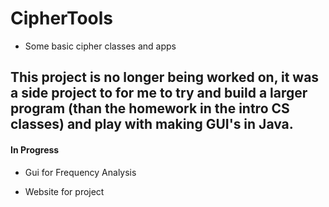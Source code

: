 # CipherTools
* Some basic cipher classes and apps

## This project is no longer being worked on, it was a side project to for me to try and build a larger program (than the homework in the intro CS classes) and play with making GUI's in Java.

#### In Progress
 * Gui for Frequency Analysis
  
 * Website for project
